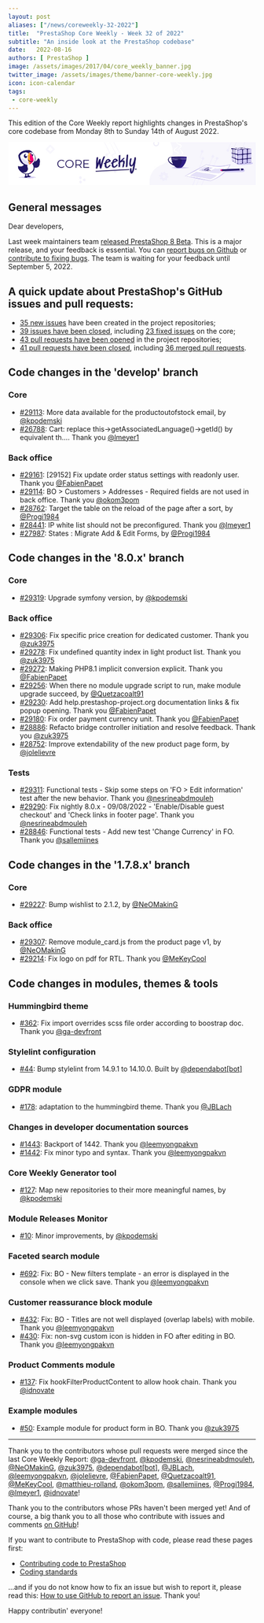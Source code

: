 ```yaml
---
layout: post
aliases: ["/news/coreweekly-32-2022"]
title:  "PrestaShop Core Weekly - Week 32 of 2022"
subtitle: "An inside look at the PrestaShop codebase"
date:   2022-08-16
authors: [ PrestaShop ]
image: /assets/images/2017/04/core_weekly_banner.jpg
twitter_image: /assets/images/theme/banner-core-weekly.jpg
icon: icon-calendar
tags:
 - core-weekly
---
```


This edition of the Core Weekly report highlights changes in PrestaShop's core codebase from Monday 8th to Sunday 14th of August 2022.

![Core Weekly banner](/assets/images/2018/12/banner-core-weekly.jpg)

## General messages

Dear developers,

Last week maintainers team [released PrestaShop 8 Beta](https://build.prestashop.com/news/prestashop-8-0-beta-release/). This is a major release, and your feedback is essential. You can [report bugs on Github](https://github.com/PrestaShop/PrestaShop/issues/new/choose) or [contribute to fixing bugs](https://devdocs.prestashop.com/8/contribute/contribute-pull-requests/). The team is waiting for your feedback until September 5, 2022.


## A quick update about PrestaShop's GitHub issues and pull requests:

- [35 new issues](https://github.com/search?q=org%3APrestaShop+is%3Apublic++-repo%3Aprestashop%2Fprestashop.github.io++is%3Aissue+created%3A2022-08-08..2022-08-14) have been created in the project repositories;
- [39 issues have been closed](https://github.com/search?q=org%3APrestaShop+is%3Apublic++-repo%3Aprestashop%2Fprestashop.github.io++is%3Aissue+closed%3A2022-08-08..2022-08-14), including [23 fixed issues](https://github.com/search?q=org%3APrestaShop+is%3Apublic++-repo%3Aprestashop%2Fprestashop.github.io++is%3Aissue+label%3Afixed+closed%3A2022-08-08..2022-08-14) on the core;
- [43 pull requests have been opened](https://github.com/search?q=org%3APrestaShop+is%3Apublic++-repo%3Aprestashop%2Fprestashop.github.io++is%3Apr+created%3A2022-08-08..2022-08-14) in the project repositories;
- [41 pull requests have been closed](https://github.com/search?q=org%3APrestaShop+is%3Apublic++-repo%3Aprestashop%2Fprestashop.github.io++is%3Apr+closed%3A2022-08-08..2022-08-14), including [36 merged pull requests](https://github.com/search?q=org%3APrestaShop+is%3Apublic++-repo%3Aprestashop%2Fprestashop.github.io++is%3Apr+merged%3A2022-08-08..2022-08-14).
        


## Code changes in the 'develop' branch


### Core
* [#29113](https://github.com/PrestaShop/PrestaShop/pull/29113): More data available for the productoutofstock email, by [@kpodemski](https://github.com/kpodemski)
* [#26788](https://github.com/PrestaShop/PrestaShop/pull/26788): Cart: replace this->getAssociatedLanguage()->getId() by equivalent th…. Thank you [@lmeyer1](https://github.com/lmeyer1)


### Back office
* [#29161](https://github.com/PrestaShop/PrestaShop/pull/29161): [29152] Fix update order status settings with readonly user. Thank you [@FabienPapet](https://github.com/FabienPapet)
* [#29114](https://github.com/PrestaShop/PrestaShop/pull/29114): BO > Customers > Addresses - Required fields are not used in back office. Thank you [@okom3pom](https://github.com/okom3pom)
* [#28762](https://github.com/PrestaShop/PrestaShop/pull/28762): Target the table on the reload of the page after a sort, by [@Progi1984](https://github.com/Progi1984)
* [#28441](https://github.com/PrestaShop/PrestaShop/pull/28441): IP white list should not be preconfigured. Thank you [@lmeyer1](https://github.com/lmeyer1)
* [#27987](https://github.com/PrestaShop/PrestaShop/pull/27987): States : Migrate Add & Edit Forms, by [@Progi1984](https://github.com/Progi1984)


## Code changes in the '8.0.x' branch


### Core
* [#29319](https://github.com/PrestaShop/PrestaShop/pull/29319): Upgrade symfony version, by [@kpodemski](https://github.com/kpodemski)


### Back office
* [#29306](https://github.com/PrestaShop/PrestaShop/pull/29306): Fix specific price creation for dedicated customer. Thank you [@zuk3975](https://github.com/zuk3975)
* [#29278](https://github.com/PrestaShop/PrestaShop/pull/29278): Fix undefined quantity index in light product list. Thank you [@zuk3975](https://github.com/zuk3975)
* [#29272](https://github.com/PrestaShop/PrestaShop/pull/29272): Making PHP8.1 implicit conversion explicit. Thank you [@FabienPapet](https://github.com/FabienPapet)
* [#29256](https://github.com/PrestaShop/PrestaShop/pull/29256): When there no module upgrade script to run, make module upgrade succeed, by [@Quetzacoalt91](https://github.com/Quetzacoalt91)
* [#29230](https://github.com/PrestaShop/PrestaShop/pull/29230): Add help.prestashop-project.org documentation links & fix popup opening. Thank you [@FabienPapet](https://github.com/FabienPapet)
* [#29180](https://github.com/PrestaShop/PrestaShop/pull/29180): Fix order payment currency unit. Thank you [@FabienPapet](https://github.com/FabienPapet)
* [#28886](https://github.com/PrestaShop/PrestaShop/pull/28886): Refacto bridge controller initiation and resolve feedback. Thank you [@zuk3975](https://github.com/zuk3975)
* [#28752](https://github.com/PrestaShop/PrestaShop/pull/28752): Improve extendability of the new product page form, by [@jolelievre](https://github.com/jolelievre)


### Tests
* [#29311](https://github.com/PrestaShop/PrestaShop/pull/29311): Functional tests - Skip some steps on 'FO > Edit information' test after the new behavior. Thank you [@nesrineabdmouleh](https://github.com/nesrineabdmouleh)
* [#29290](https://github.com/PrestaShop/PrestaShop/pull/29290): Fix nightly 8.0.x - 09/08/2022 - 'Enable/Disable guest checkout' and 'Check links in footer page'. Thank you [@nesrineabdmouleh](https://github.com/nesrineabdmouleh)
* [#28846](https://github.com/PrestaShop/PrestaShop/pull/28846): Functional tests - Add new test 'Change Currency' in FO. Thank you [@sallemiines](https://github.com/sallemiines)


## Code changes in the '1.7.8.x' branch


### Core
* [#29227](https://github.com/PrestaShop/PrestaShop/pull/29227): Bump wishlist to 2.1.2, by [@NeOMakinG](https://github.com/NeOMakinG)


### Back office
* [#29307](https://github.com/PrestaShop/PrestaShop/pull/29307): Remove module_card.js from the product page v1, by [@NeOMakinG](https://github.com/NeOMakinG)
* [#29214](https://github.com/PrestaShop/PrestaShop/pull/29214): Fix logo on pdf for RTL. Thank you [@MeKeyCool](https://github.com/MeKeyCool)


## Code changes in modules, themes & tools


### Hummingbird theme
* [#362](https://github.com/PrestaShop/hummingbird/pull/362): Fix import overrides scss file order according to boostrap doc. Thank you [@ga-devfront](https://github.com/ga-devfront)


### Stylelint configuration
* [#44](https://github.com/PrestaShop/stylelint-config/pull/44): Bump stylelint from 14.9.1 to 14.10.0. Built by [@dependabot[bot]](https://github.com/apps/dependabot)


### GDPR module
* [#178](https://github.com/PrestaShop/psgdpr/pull/178): adaptation to the hummingbird theme. Thank you [@JBLach](https://github.com/JBLach)


### Changes in developer documentation sources
* [#1443](https://github.com/PrestaShop/docs/pull/1443): Backport of 1442. Thank you [@leemyongpakvn](https://github.com/leemyongpakvn)
* [#1442](https://github.com/PrestaShop/docs/pull/1442): Fix minor typo and syntax. Thank you [@leemyongpakvn](https://github.com/leemyongpakvn)


### Core Weekly Generator tool
* [#127](https://github.com/PrestaShop/core-weekly-generator/pull/127): Map new repositories to their more meaningful names, by [@kpodemski](https://github.com/kpodemski)


### Module Releases Monitor
* [#10](https://github.com/PrestaShop/ps-monitor-module-releases/pull/10): Minor improvements, by [@kpodemski](https://github.com/kpodemski)


### Faceted search module
* [#692](https://github.com/PrestaShop/ps_facetedsearch/pull/692): Fix: BO - New filters template - an error is displayed in the console when we click save. Thank you [@leemyongpakvn](https://github.com/leemyongpakvn)


### Customer reassurance block module
* [#432](https://github.com/PrestaShop/blockreassurance/pull/432): Fix: BO - Titles are not well displayed (overlap labels) with mobile. Thank you [@leemyongpakvn](https://github.com/leemyongpakvn)
* [#430](https://github.com/PrestaShop/blockreassurance/pull/430): Fix: non-svg custom icon is hidden in FO after editing in BO. Thank you [@leemyongpakvn](https://github.com/leemyongpakvn)


### Product Comments module
* [#137](https://github.com/PrestaShop/productcomments/pull/137): Fix hookFilterProductContent to allow hook chain. Thank you [@idnovate](https://github.com/idnovate)


### Example modules
* [#50](https://github.com/PrestaShop/example-modules/pull/50): Example module for product form in BO. Thank you [@zuk3975](https://github.com/zuk3975)


<hr />

Thank you to the contributors whose pull requests were merged since the last Core Weekly Report: [@ga-devfront](https://github.com/ga-devfront), [@kpodemski](https://github.com/kpodemski), [@nesrineabdmouleh](https://github.com/nesrineabdmouleh), [@NeOMakinG](https://github.com/NeOMakinG), [@zuk3975](https://github.com/zuk3975), [@dependabot[bot]](https://github.com/apps/dependabot), [@JBLach](https://github.com/JBLach), [@leemyongpakvn](https://github.com/leemyongpakvn), [@jolelievre](https://github.com/jolelievre), [@FabienPapet](https://github.com/FabienPapet), [@Quetzacoalt91](https://github.com/Quetzacoalt91), [@MeKeyCool](https://github.com/MeKeyCool), [@matthieu-rolland](https://github.com/matthieu-rolland), [@okom3pom](https://github.com/okom3pom), [@sallemiines](https://github.com/sallemiines), [@Progi1984](https://github.com/Progi1984), [@lmeyer1](https://github.com/lmeyer1), [@idnovate](https://github.com/idnovate)!

Thank you to the contributors whose PRs haven't been merged yet! And of course, a big thank you to all those who contribute with issues and comments [on GitHub](https://github.com/PrestaShop/PrestaShop)!

If you want to contribute to PrestaShop with code, please read these pages first:

 * [Contributing code to PrestaShop](https://devdocs.prestashop.com/8/contribute/contribution-guidelines/)
 * [Coding standards](https://devdocs.prestashop.com/8/development/coding-standards/)

...and if you do not know how to fix an issue but wish to report it, please read this: [How to use GitHub to report an issue](https://devdocs.prestashop.com/8/contribute/contribute-reporting-issues/). Thank you!

Happy contributin' everyone!

